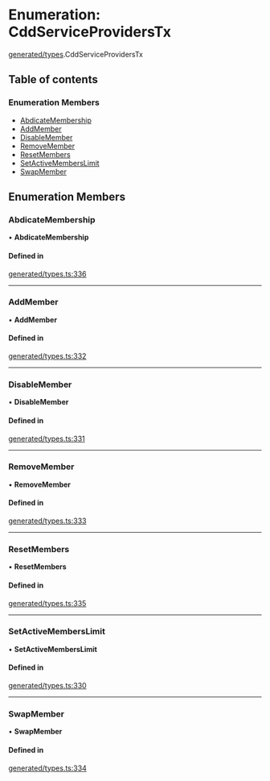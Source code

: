 # Enumeration: CddServiceProvidersTx

[generated/types](../wiki/generated.types).CddServiceProvidersTx

## Table of contents

### Enumeration Members

- [AbdicateMembership](../wiki/generated.types.CddServiceProvidersTx#abdicatemembership)
- [AddMember](../wiki/generated.types.CddServiceProvidersTx#addmember)
- [DisableMember](../wiki/generated.types.CddServiceProvidersTx#disablemember)
- [RemoveMember](../wiki/generated.types.CddServiceProvidersTx#removemember)
- [ResetMembers](../wiki/generated.types.CddServiceProvidersTx#resetmembers)
- [SetActiveMembersLimit](../wiki/generated.types.CddServiceProvidersTx#setactivememberslimit)
- [SwapMember](../wiki/generated.types.CddServiceProvidersTx#swapmember)

## Enumeration Members

### AbdicateMembership

• **AbdicateMembership**

#### Defined in

[generated/types.ts:336](https://github.com/PolymathNetwork/polymesh-sdk/blob/299ce247/src/generated/types.ts#L336)

___

### AddMember

• **AddMember**

#### Defined in

[generated/types.ts:332](https://github.com/PolymathNetwork/polymesh-sdk/blob/299ce247/src/generated/types.ts#L332)

___

### DisableMember

• **DisableMember**

#### Defined in

[generated/types.ts:331](https://github.com/PolymathNetwork/polymesh-sdk/blob/299ce247/src/generated/types.ts#L331)

___

### RemoveMember

• **RemoveMember**

#### Defined in

[generated/types.ts:333](https://github.com/PolymathNetwork/polymesh-sdk/blob/299ce247/src/generated/types.ts#L333)

___

### ResetMembers

• **ResetMembers**

#### Defined in

[generated/types.ts:335](https://github.com/PolymathNetwork/polymesh-sdk/blob/299ce247/src/generated/types.ts#L335)

___

### SetActiveMembersLimit

• **SetActiveMembersLimit**

#### Defined in

[generated/types.ts:330](https://github.com/PolymathNetwork/polymesh-sdk/blob/299ce247/src/generated/types.ts#L330)

___

### SwapMember

• **SwapMember**

#### Defined in

[generated/types.ts:334](https://github.com/PolymathNetwork/polymesh-sdk/blob/299ce247/src/generated/types.ts#L334)
